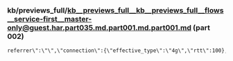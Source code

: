### kb/previews_full/kb__previews_full__kb__previews_full__flows__service-first__master-only@guest.har.part035.md.part001.md.part001.md (part 002)

```md
referrer\":\"\",\"connection\":{\"effective_type\":\"4g\",\"rtt\":100},\"adblock\":0,\"bot\":0,\"udid\":{\"weak\":\"684ce81e
```

```
